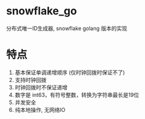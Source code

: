 # snowflake_go
分布式唯一ID生成器, snowflake golang 版本的实现



# 特点 
1. 基本保证单调递增顺序 (仅时钟回拨时保证不了)
2. 支持时钟回拨
3. 时钟回拨时不保证递增
4. 数字是 int63，有符号整数，转换为字符串最长是19位
5. 并发安全
6. 纯本地操作, 无网络IO
